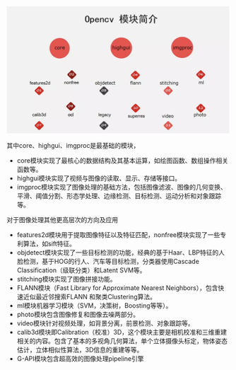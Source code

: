 ![](../photo/Pasted%20image%2020240119104418.png)

其中core、highgui、imgproc是最基础的模块，
- core模块实现了最核心的数据结构及其基本运算，如绘图函数、数组操作相关函数等。
- highgui模块实现了视频与图像的读取、显示、存储等接口。
- imgproc模块实现了图像处理的基础方法，包括图像滤波、图像的几何变换、平滑、阈值分割、形态学处理、边缘检测、目标检测、运动分析和对象跟踪等。

对于图像处理其他更高层次的方向及应用
- features2d模块用于提取图像特征以及特征匹配，nonfree模块实现了一些专利算法，如sift特征。
- objdetect模块实现了一些目标检测的功能，经典的基于Haar、LBP特征的人脸检测，基于HOG的行人、汽车等目标检测，分类器使用Cascade Classification（级联分类）和Latent SVM等。
- stitching模块实现了图像拼接功能。
- FLANN模块（Fast Library for Approximate Nearest Neighbors），包含快速近似最近邻搜索FLANN 和聚类Clustering算法。
- ml模块机器学习模块（SVM，决策树，Boosting等等）。
- photo模块包含图像修复和图像去噪两部分。
- video模块针对视频处理，如背景分离，前景检测、对象跟踪等。
- calib3d模块即Calibration（校准）3D，这个模块主要是相机校准和三维重建相关的内容。包含了基本的多视角几何算法，单个立体摄像头标定，物体姿态估计，立体相似性算法，3D信息的重建等等。
- G-API模块包含超高效的图像处理pipeline引擎
